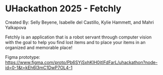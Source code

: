 # UHackathon 2025 - Fetchly

Created By: Selly Beyene, Isabelle del Castillo, Kylie Hammett, and Mahri Yalkapova

Fetchly is an application that is a robot servant through computer vision with the goal to help you find lost items and to place your items in an organized and memorable place!

Figma prototype: 
https://www.figma.com/proto/Pb6SYjSxhKIH0jtIFdFarL/uhackathon?node-id=0-1&t=kEh6I3mC1DwP7OL4-1
